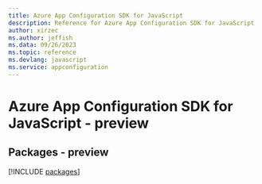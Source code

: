 ```yaml
---
title: Azure App Configuration SDK for JavaScript
description: Reference for Azure App Configuration SDK for JavaScript
author: xirzec
ms.author: jeffish
ms.data: 09/26/2023
ms.topic: reference
ms.devlang: javascript
ms.service: appconfiguration
---
```

# Azure App Configuration SDK for JavaScript - preview
## Packages - preview
[!INCLUDE [packages](app-configuration-index.md)]